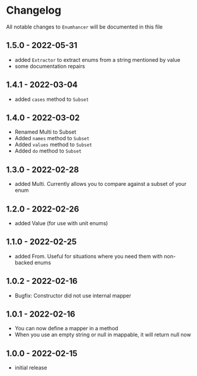 # Changelog

All notable changes to `Enumhancer` will be documented in this file

## 1.5.0 - 2022-05-31
- added `Extractor` to extract enums from a string mentioned by value
- some documentation repairs

## 1.4.1 - 2022-03-04

- added `cases` method to `Subset`

## 1.4.0 - 2022-03-02

- Renamed Multi to Subset
- Added `names` method to `Subset`
- Added `values` method to `Subset`
- Added `do` method to `Subset`

## 1.3.0 - 2022-02-28

- added Multi. Currently allows you to compare against a subset of your enum

## 1.2.0 - 2022-02-26

- added Value (for use with unit enums)

## 1.1.0 - 2022-02-25

- added From. Useful for situations where you need them with non-backed enums

## 1.0.2 - 2022-02-16

- Bugfix: Constructor did not use internal mapper

## 1.0.1 - 2022-02-16

- You can now define a mapper in a method
- When you use an empty string or null in mappable, it will return null now

## 1.0.0 - 2022-02-15

- initial release
